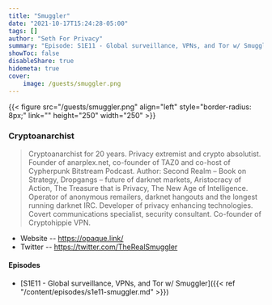```yaml
---
title: "Smuggler"
date: "2021-10-17T15:24:28-05:00"
tags: []
author: "Seth For Privacy"
summary: "Episode: S1E11 - Global surveillance, VPNs, and Tor w/ Smuggler"
showToc: false
disableShare: true
hidemeta: true
cover:
    image: /guests/smuggler.png
---
```


{{< figure src="/guests/smuggler.png" align="left" style="border-radius: 8px;" link="" height="250" width="250" >}}

### Cryptoanarchist

> Cryptoanarchist for 20 years. Privacy extremist and crypto absolutist. Founder of anarplex.net, co-founder of TAZ0 and co-host of Cypherpunk Bitstream Podcast. Author: Second Realm – Book on Strategy, Dropgangs – future of darknet markets, Aristocracy of Action, The Treasure that is Privacy, The New Age of Intelligence. Operator of anonymous remailers, darknet hangouts and the longest running darknet IRC. Developer of privacy enhancing technologies. Covert communications specialist, security consultant. Co-founder of Cryptohippie VPN.

- Website -- https://opaque.link/
- Twitter -- https://twitter.com/TheRealSmuggler

#### Episodes

- [S1E11 - Global surveillance, VPNs, and Tor w/ Smuggler]({{< ref "/content/episodes/s1e11-smuggler.md" >}})
